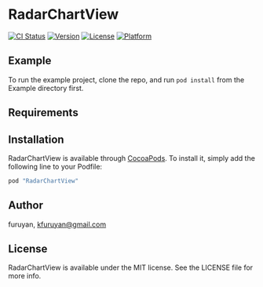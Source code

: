 # RadarChartView

[![CI Status](http://img.shields.io/travis/furuyan/RadarChartView.svg?style=flat)](https://travis-ci.org/furuyan/RadarChartView)
[![Version](https://img.shields.io/cocoapods/v/RadarChartView.svg?style=flat)](http://cocoapods.org/pods/RadarChartView)
[![License](https://img.shields.io/cocoapods/l/RadarChartView.svg?style=flat)](http://cocoapods.org/pods/RadarChartView)
[![Platform](https://img.shields.io/cocoapods/p/RadarChartView.svg?style=flat)](http://cocoapods.org/pods/RadarChartView)

## Example

To run the example project, clone the repo, and run `pod install` from the Example directory first.

## Requirements

## Installation

RadarChartView is available through [CocoaPods](http://cocoapods.org). To install
it, simply add the following line to your Podfile:

```ruby
pod "RadarChartView"
```

## Author

furuyan, kfuruyan@gmail.com

## License

RadarChartView is available under the MIT license. See the LICENSE file for more info.
